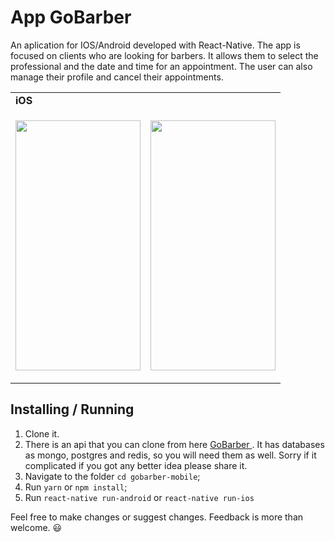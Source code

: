 # App GoBarber

<p>An aplication for IOS/Android developed with React-Native. The app is focused on clients who are looking for barbers. It allows them to select the professional and the date and time for an appointment. The user can also manage their profile and cancel their appointments.
</p>
<table>
  <tr><td colspan=2><strong>iOS</strong></td></tr>
  <tr>
    <td><p align="center"><img src="./assetsReadme/gobarberLogin.gif" width="200" height="400"/></p></td>
    <td><p align="center"><img src="./assetsReadme/gobarberNavigation.gif" width="200" height="400"/></p></td>
  </tr>
</table>

## Installing / Running
 
1. Clone it.
2. There is an api that you can clone from here <a href="https://github.com/diazevedo/gobarber"> GoBarber </a>. It has databases as mongo, postgres and redis, so you will need them as well. Sorry if it complicated if you got any better idea please share it.
3. Navigate to the folder `cd gobarber-mobile`;
4. Run `yarn` or `npm install`;
5. Run `react-native run-android` or `react-native run-ios`


Feel free to make changes or suggest changes. Feedback is more than welcome. :smiley:
